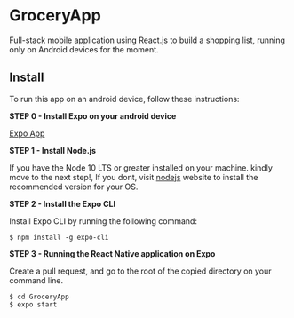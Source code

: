 # GroceryApp
 Full-stack mobile application using React.js to build a shopping list, running only on Android devices for the moment.

## Install

To run this app on an android device, follow these instructions:

**STEP 0 - Install Expo on your android device**

[Expo App](https://play.google.com/store/apps/details?id=host.exp.exponent&hl=en_US)

**STEP 1 - Install Node.js**

If you have the Node 10 LTS or greater installed on your machine. kindly move to the next step!, If you dont, visit [nodejs](https://nodejs.org/en/) website to install the recommended version for your OS.

**STEP 2 - Install the Expo CLI**

Install Expo CLI by running the following command:

`$ npm install -g expo-cli`

**STEP 3 - Running the React Native application on Expo**

Create a pull request, and go to the root of the copied directory on your command line. 

```
$ cd GroceryApp
$ expo start
```

